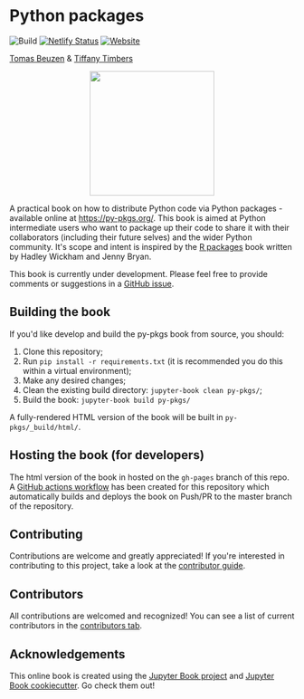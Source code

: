 # Python packages

![Build](https://github.com/UBC-MDS/py-pkgs/workflows/Build/badge.svg)
[![Netlify Status](https://api.netlify.com/api/v1/badges/aedd3981-db10-4730-b21f-a762194129f9/deploy-status)](https://app.netlify.com/sites/zen-ptolemy-4bba7d/deploys)
[![Website](https://img.shields.io/badge/Website-pypkgs.org-blue)](https://py-pkgs.org/)

[Tomas Beuzen](https://www.tomasbeuzen.com/) & [Tiffany Timbers](https://www.tiffanytimbers.com/)

<p align="center">
  <img src="py-pkgs/chapters/img/project/py-pkgs-hex.png" width="220">
</p>

A practical book on how to distribute Python code via Python packages - available online at <https://py-pkgs.org/>. This book is aimed at Python intermediate users who want to package up their code to share it with their collaborators (including their future selves) and the wider Python community. It's scope and intent is inspired by the [R packages](https://r-pkgs.org/) book written by Hadley Wickham and Jenny Bryan.

This book is currently under development. Please feel free to provide comments or suggestions in a [GitHub issue](https://github.com/UBC-MDS/py-pkgs/issues).

## Building the book

If you'd like develop and build the py-pkgs book from source, you should:

1. Clone this repository;
2. Run `pip install -r requirements.txt` (it is recommended you do this within a virtual environment);
3. Make any desired changes;
4. Clean the existing build directory: `jupyter-book clean py-pkgs/`;
5. Build the book: `jupyter-book build py-pkgs/`

A fully-rendered HTML version of the book will be built in `py-pkgs/_build/html/`.

## Hosting the book (for developers)

The html version of the book in hosted on the `gh-pages` branch of this repo. A [GitHub actions workflow](.github/workflows/render-and-deploy.yml) has been created for this repository which automatically builds and deploys the book on Push/PR to the master branch of the repository.

## Contributing

Contributions are welcome and greatly appreciated! If you're interested in contributing to this project, take a look at the [contributor guide](docs/CONTRIBUTING.md).

## Contributors

All contributions are welcomed and recognized! You can see a list of current contributors in the [contributors tab](https://github.com/UBC-MDS/py-pkgs/graphs/contributors).

## Acknowledgements

This online book is created using the [Jupyter Book project](https://jupyterbook.org/) and [Jupyter Book cookiecutter](https://github.com/UBC-MDS/cookiecutter-jupyter-book). Go check them out!

